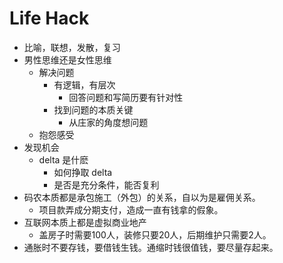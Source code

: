 # Life Hack

+ 比喻，联想，发散，复习
+ 男性思维还是女性思维
    * 解决问题
        - 有逻辑，有层次
            + 回答问题和写简历要有针对性
        - 找到问题的本质关键
            + 从庄家的角度想问题
    * 抱怨感受
+ 发现机会
    * delta 是什麽
        - 如何挣取 delta
        - 是否是充分条件，能否复利
+ 码农本质都是承包施工（外包）的关系，自以为是雇佣关系。
    * 项目款弄成分期支付，造成一直有钱拿的假象。
+ 互联网本质上都是虚拟商业地产
    * 盖房子时需要100人，装修只要20人，后期维护只需要2人。
+ 通胀时不要存钱，要借钱生钱。通缩时钱很值钱，要尽量存起来。
